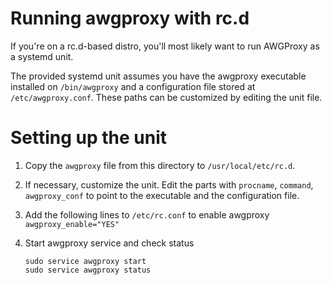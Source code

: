 # Running awgproxy with rc.d

If you're on a rc.d-based distro, you'll most likely want to run AWGProxy as a systemd unit.

The provided systemd unit assumes you have the awgproxy executable installed on `/bin/awgproxy` and a configuration file stored at `/etc/awgproxy.conf`. These paths can be customized by editing the unit file.

# Setting up the unit

1. Copy the `awgproxy` file from this directory to `/usr/local/etc/rc.d`.

2. If necessary, customize the unit.
   Edit the parts with `procname`, `command`, `awgproxy_conf`  to point to the executable and the configuration file.

4. Add the following lines to `/etc/rc.conf` to enable awgproxy
   `awgproxy_enable="YES"`

5. Start awgproxy service and check status
   ```
   sudo service awgproxy start
   sudo service awgproxy status
   ```

